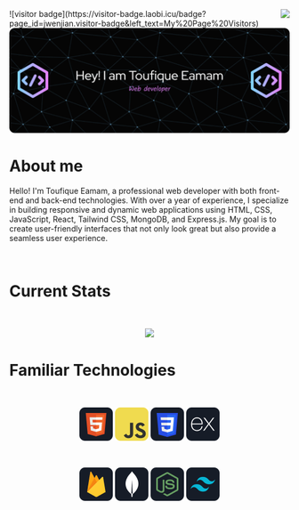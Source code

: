 <img align="right" src="https://visitor-badge.laobi.icu/badge?page_id=Toufique18.visitor-badge&left_text=MyPageVisitors" />
![visitor badge](https://visitor-badge.laobi.icu/badge?page_id=jwenjian.visitor-badge&left_text=My%20Page%20Visitors)
<img src="https://github.com/Toufique18/Toufique18/blob/main/images/github-header-image.png" alt="">


<h1>About me</h1>

<p>Hello! I'm Toufique Eamam, a professional web developer with both front-end and back-end technologies. With over a year of experience, I specialize in building responsive and dynamic web applications using HTML, CSS, JavaScript, React, Tailwind CSS, MongoDB, and Express.js. My goal is to create user-friendly interfaces that not only look great but also provide a seamless user experience.</p>



<br />
<h1>Current Stats</h1>
<br />
<p align="center">
  <img width="60%" src="https://github-readme-streak-stats.herokuapp.com/?user=Toufique18&theme=vue-dark&hide_border=true" />
</p>

<h1>Familiar Technologies </h1>
<br>
<p align="center">
<img src="https://github.com/Toufique18/Toufique18/blob/main/images/HTML.png"/>
<img src="https://github.com/Toufique18/Toufique18/blob/main/images/JavaScript.png"/>
<img src="https://github.com/Toufique18/Toufique18/blob/main/images/css.png"/>
<img src="https://github.com/Toufique18/Toufique18/blob/main/images/express.png"/>
</p>

<br>
<p align="center">
<img src="https://github.com/Toufique18/Toufique18/blob/main/images/firebase.png"/>
<img src="https://github.com/Toufique18/Toufique18/blob/main/images/mongo.png"/>
<img src="https://github.com/Toufique18/Toufique18/blob/main/images/node.png"/>
<img src="https://github.com/Toufique18/Toufique18/blob/main/images/tailwind.png"/>
</p>
